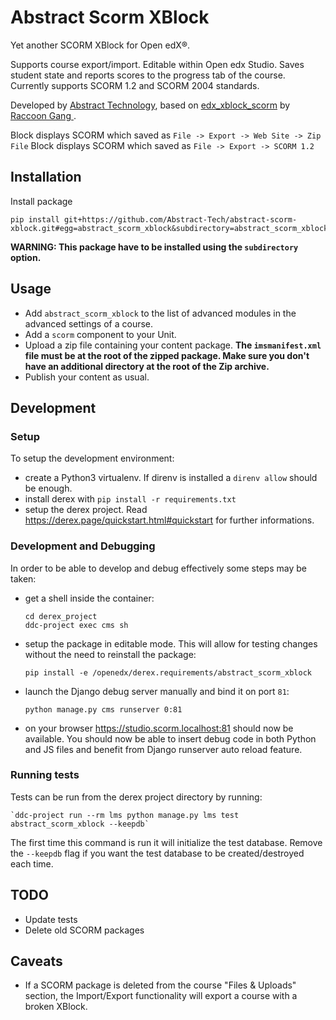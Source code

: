 # Abstract Scorm XBlock

Yet another SCORM XBlock for Open edX®.

Supports course export/import. Editable within Open edx Studio. Saves student state and reports scores to the progress tab of the course.
Currently supports SCORM 1.2 and SCORM 2004 standards.

Developed by [Abstract Technology](https://abstract-technology.de/), based on [edx_xblock_scorm](https://github.com/raccoongang/edx_xblock_scorm/) by [Raccoon Gang
](https://raccoongang.com/).

Block displays SCORM which saved as `File -> Export -> Web Site -> Zip File`
Block displays SCORM which saved as `File -> Export -> SCORM 1.2`

## Installation

Install package

    pip install git+https://github.com/Abstract-Tech/abstract-scorm-xblock.git#egg=abstract_scorm_xblock&subdirectory=abstract_scorm_xblock

**WARNING: This package have to be installed using the `subdirectory` option.**

## Usage

- Add `abstract_scorm_xblock` to the list of advanced modules in the advanced settings of a course.
- Add a `scorm` component to your Unit.
- Upload a zip file containing your content package. **The `imsmanifest.xml` file must be at the root of the zipped package. Make sure you don't have an additional directory at the root of the Zip archive.**
- Publish your content as usual.

## Development

### Setup

To setup the development environment:

- create a Python3 virtualenv. If direnv is installed a `direnv allow` should be enough.
- install derex with `pip install -r requirements.txt`
- setup the derex project. Read https://derex.page/quickstart.html#quickstart for further informations.

### Development and Debugging

In order to be able to develop and debug effectively some steps may be taken:

- get a shell inside the container:

  ```
  cd derex_project
  ddc-project exec cms sh
  ```

- setup the package in editable mode. This will allow for testing changes without the need to reinstall the package:

  `pip install -e /openedx/derex.requirements/abstract_scorm_xblock`

- launch the Django debug server manually and bind it on port `81`:

  `python manage.py cms runserver 0:81`

- on your browser https://studio.scorm.localhost:81 should now be available. You should now be able to insert debug code in both Python and JS files and benefit from Django runserver auto reload feature.

### Running tests

Tests can be run from the derex project directory by running:

    `ddc-project run --rm lms python manage.py lms test abstract_scorm_xblock --keepdb`

The first time this command is run it will initialize the test database. Remove the `--keepdb` flag if you want the test database to be created/destroyed each time.

## TODO

- Update tests
- Delete old SCORM packages

## Caveats

- If a SCORM package is deleted from the course "Files & Uploads" section, the Import/Export functionality will export a course with a broken XBlock.
